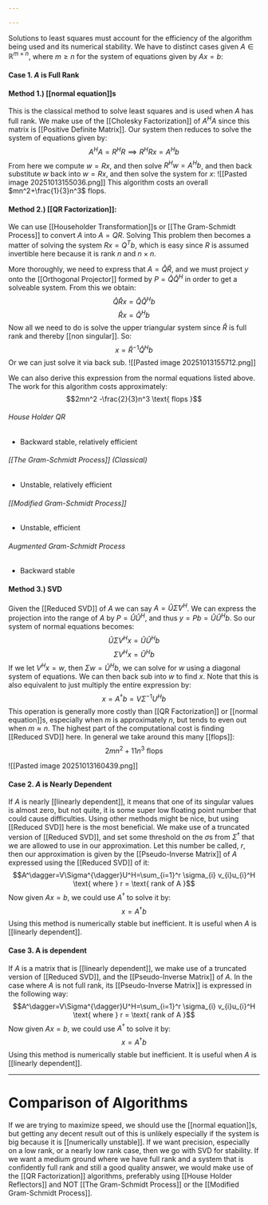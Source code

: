 ```yaml
---

---
```

Solutions to least squares must account for the efficiency of the algorithm being used and its numerical stability. We have to distinct cases  given $A\in\mathbb{R}^{m \times n}$, where $m \geq n$ for the system of equations given by $Ax=b$:

#### Case 1. $A$ is Full Rank 
#### Method 1.) [[normal equation]]s
This is the classical method to solve least squares and is used when $A$ has full rank. We make use of the [[Cholesky Factorization]] of $A^H A$ since this matrix is [[Positive Definite Matrix]]. Our system then reduces to solve the system of equations given by:
$$A^HA=R^HR \implies R^HRx=A^Hb$$
From here we compute $w=Rx$, and then solve $R^H w=A^H b$, and then back substitute $w$ back into $w=Rx$, and then solve the system for $x$:
![[Pasted image 20251013155036.png]]
This algorithm costs an overall $mn^2+\frac{1}{3}n^3$ flops. 

#### Method 2.) [[QR Factorization]]:
We can use [[Householder Transformation]]s or [[The Gram-Schmidt Process]] to convert $A$ into $A=QR$. Solving This problem then becomes a matter of solving the system $Rx=Q^Tb$, which is easy since $R$ is assumed invertible here because it is rank $n$ and $n \times n$. 

More thoroughly, we need to express that $A=\hat{Q}\hat{R}$, and we must project $y$ onto the  [[Orthogonal Projector]] formed by $P=\hat{Q}\hat{Q}^H$ in order to get a solveable system. From this we obtain:
$$\hat{Q}\hat{R}x=\hat{Q}\hat{Q}^Hb$$
$$\hat{R}x=\hat{Q}^Hb$$
Now all we need to do is solve the upper triangular system since $\hat{R}$ is full rank and thereby [[non singular]]. So:
$$x=\hat{R}^{-1}\hat{Q}^Hb$$
Or we can just solve it via back sub. 
![[Pasted image 20251013155712.png]]

We can also derive this expression from the normal equations listed above. The work for this algorithm costs approximately:
$$2mn^2 -\frac{2}{3}n^3 \text{ flops }$$
###### House Holder QR 
- Backward stable, relatively efficient 
###### [[The Gram-Schmidt Process]] (Classical)
* Unstable, relatively efficient 
###### [[Modified Gram-Schmidt Process]] 
* Unstable, efficient 
###### Augmented Gram-Schmidt Process 
* Backward stable 

#### Method 3.) SVD 
Given the [[Reduced SVD]] of $A$ we can say $A=\hat{U} \hat{\Sigma} V^H$. We can express the projection into the range of $A$ by $P=\hat{U}\hat{U}^H$, and thus $y=Pb=\hat{U}\hat{U}^H b$. So our system of normal equations becomes:
$$\hat{U} \Sigma V^Hx=\hat{U}\hat{U}^Hb$$
$$\Sigma V^Hx=\hat{U}^H b$$
If we let $V^Hx=w$, then $\Sigma w = \hat{U}^Hb$, we can solve for $w$ using a diagonal system of equations. We can then back sub into $w$ to find $x$. Note that this is also equivalent to just multiply the entire expression by:
$$x=A^\dagger b=V \Sigma^{-1}U^H b$$
This operation is generally more costly than [[QR Factorization]] or [[normal equation]]s, especially when $m$ is approximately $n$, but tends to even out when $m \approx n$. The highest part of the computational cost is finding [[Reduced SVD]] here. In general we take around this many [[flops]]:
$$2mn^2+11n^3 \text{ flops }$$

![[Pasted image 20251013160439.png]]
#### Case 2. $A$ is Nearly Dependent
If $A$ is nearly [[linearly dependent]], it means that one of its singular values is almost zero, but not quite, it is some super low floating point number that could cause difficulties. Using other methods might be nice, but using [[Reduced SVD]] here is the most beneficial. We make use of a truncated version of [[Reduced SVD]], and set some threshold on the $\sigma$s from $\Sigma^{\dagger}$ that we are allowed to use in our approximation. Let this number be called, $r$, then our approximation is given by the [[Pseudo-Inverse Matrix]] of $A$ expressed using the [[Reduced SVD]] of it: 
$$A^\dagger=V\Sigma^{\dagger}U^H=\sum_{i=1}^r \sigma_{i} v_{i}u_{i}^H \text{ where } r = \text{ rank of A }$$
Now given $Ax=b$, we could use $A^\dagger$ to solve it by:
$$x=A^\dagger b$$
Using this method is numerically stable but inefficient. It is  useful when $A$ is [[linearly dependent]].  

#### Case 3. A is dependent 
If $A$ is a matrix that is [[linearly dependent]], we make use of a truncated version of [[Reduced SVD]], and the [[Pseudo-Inverse Matrix]] of $A$. In the case where $A$ is not full rank, its [[Pseudo-Inverse Matrix]] is expressed in the following way:
$$A^\dagger=V\Sigma^{\dagger}U^H=\sum_{i=1}^r \sigma_{i} v_{i}u_{i}^H \text{ where } r = \text{ rank of A }$$
Now given $Ax=b$, we could use $A^\dagger$ to solve it by:
$$x=A^\dagger b$$
Using this method is numerically stable but inefficient. It is  useful when $A$ is [[linearly dependent]].  

---
# Comparison of Algorithms

If we are trying to maximize speed, we should use the [[normal equation]]s, but getting any decent result out of this is unlikely especially if the system is big because it is [[numerically unstable]]. If we want precision, especially on a low rank, or a nearly low rank case, then we go with SVD for stability. If we want a medium ground where we have full rank and a system that is confidently full rank and still a good quality answer, we would make use of the [[QR Factorization]] algorithms, preferably using [[House Holder Reflectors]] and NOT [[The Gram-Schmidt Process]] or the [[Modified Gram-Schmidt Process]]. 